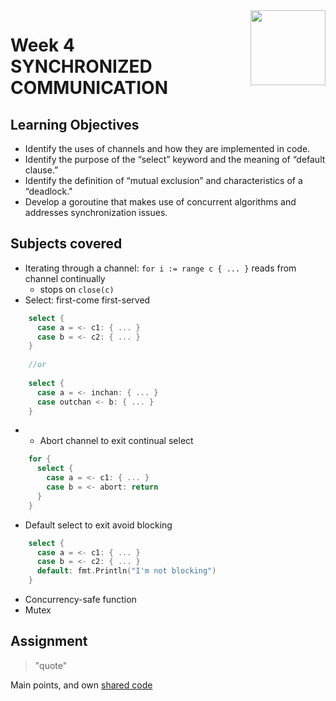 <a href="../">
  <img src="/img/Concurrency_in_Go_logo.avif" width="120" align="right">
</a>

# Week 4 <br> SYNCHRONIZED COMMUNICATION

## Learning Objectives
- Identify the uses of channels and how they are implemented in code.
- Identify the purpose of the “select” keyword and the meaning of “default clause.”
- Identify the definition of “mutual exclusion” and characteristics of a “deadlock."
- Develop a goroutine that makes use of concurrent algorithms and addresses synchronization issues.

## Subjects covered
- Iterating through a channel: `for i := range c { ... }` reads from channel continually
  - stops on `close(c)`
- Select: first-come first-served 
```go
    select {
      case a = <- c1: { ... }
      case b = <- c2: { ... }
    }
    
    //or
    
    select {
      case a = <- inchan: { ... }
      case outchan <- b: { ... }
    }    
```
-
  - Abort channel to exit continual select
```go
    for {
      select {
        case a = <- c1: { ... }
        case b = <- abort: return
      }
    }
```
  - Default select to exit avoid blocking
```go
    select {
      case a = <- c1: { ... }
      case b = <- c2: { ... }
      default: fmt.Println("I'm not blocking")
    }
```
 - Concurrency-safe function
 - Mutex




## Assignment

>"quote"

Main points, and own [shared code](./code.language) 
